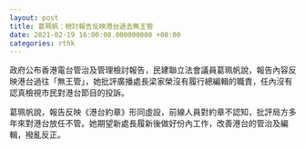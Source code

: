 ```yaml
---
layout: post
title: 葛珮帆：檢討報告反映港台過去無王管
date: 2021-02-19 16:00:08.000000000 +08:00
categories: rthk
---
```


政府公布香港電台管治及管理檢討報告，民建聯立法會議員葛珮帆說，報告內容反映港台過往「無王管」，她批評廣播處長梁家榮沒有履行總編輯的職責，任內沒有認真檢視市民對港台節目的投訴。

葛珮帆說，報告反映《港台約章》形同虛設，前線人員對約章不認知，批評局方多年來對港台放任不管。她期望新處長履新後做好份內工作，改善港台的管治及編輯，撥亂反正。
